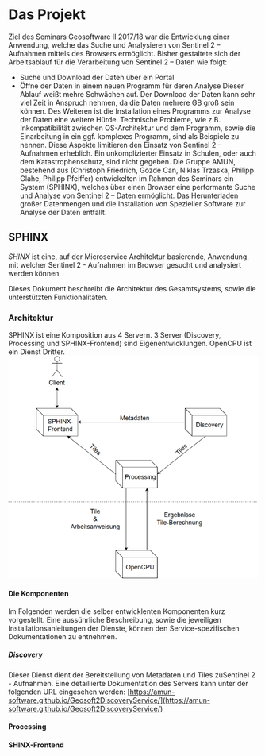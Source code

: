 # Das Projekt

Ziel des Seminars Geosoftware II 2017/18 war die Entwicklung einer Anwendung, welche das Suche und Analysieren von Sentinel 2 – Aufnahmen mittels des Browsers ermöglicht.
Bisher gestaltete sich der Arbeitsablauf für die Verarbeitung von Sentinel 2 – Daten wie folgt:
  - Suche und Download der Daten über ein Portal
  - Öffne der Daten in einem neuen Programm für deren Analyse
Dieser Ablauf weißt mehre Schwächen auf. Der Download der Daten kann sehr viel Zeit in Anspruch nehmen, da die Daten mehrere GB groß sein können. Des Weiteren ist die Installation eines Programms zur Analyse der Daten eine weitere Hürde. Technische Probleme, wie z.B. Inkompatibilität zwischen OS-Architektur und dem Programm, sowie die Einarbeitung in ein ggf. komplexes Programm, sind als Beispiele zu nennen. Diese Aspekte limitieren den Einsatz von Sentinel 2 – Aufnahmen erheblich. Ein unkomplizierter Einsatz in Schulen, oder auch dem Katastrophenschutz, sind nicht gegeben.
Die Gruppe AMUN, bestehend aus (Christoph Friedrich, Gözde Can, Niklas Trzaska, Philipp Glahe, Philipp Pfeiffer) entwickelten im Rahmen des Seminars ein System (SPHINX), welches über einen Browser eine performante Suche und Analyse von Sentinel 2 – Daten ermöglicht. Das Herunterladen großer Datenmengen und die Installation von Spezieller Software zur Analyse der Daten entfällt. 


## SPHINX

*SHINX* ist eine, auf der Microservice Architektur basierende, Anwendung, mit welcher Sentinel 2 - Aufnahmen im Browser gesucht und analysiert werden können.

Dieses Dokument beschreibt die Architektur des Gesamtsystems, sowie die unterstützten Funktionalitäten. 
### Architektur
SPHINX ist eine Komposition aus 4 Servern. 3 Server (Discovery, Processing und SPHINX-Frontend) sind Eigenentwicklungen. OpenCPU ist ein Dienst Dritter. 
![Architekturt](./Architektur.png)

#### Die Komponenten
Im Folgenden werden die selber entwicklenten Komponenten kurz vorgestellt. 
Eine aussührliche Beschreibung, sowie die jeweiligen Installationsanleitungen der Dienste, können den Service-spezifischen Dokumentationen zu entnehmen.
##### Discovery
Dieser Dienst dient der Bereitstellung von Metadaten und Tiles zuSentinel 2 - Aufnahmen.
Eine detaillierte Dokumentation des Servers kann unter der folgenden URL eingesehen werden:
[https://amun-software.github.io/Geosoft2DiscoveryService/](https://amun-software.github.io/Geosoft2DiscoveryService/)

#### Processing


#### SHINX-Frontend
